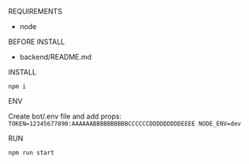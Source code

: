 REQUIREMENTS
- node

BEFORE INSTALL
- backend/README.md

INSTALL

`npm i`

ENV

Create bot/.env file and add props:
`TOKEN=12345677890:AAAAAABBBBBBBBBBCCCCCCDDDDDDDDDEEEE
NODE_ENV=dev`

RUN

`npm run start`
